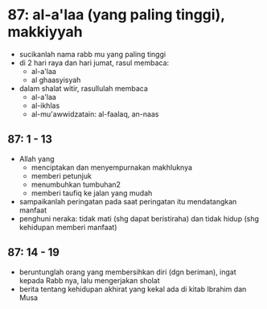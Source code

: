 # 87: al-a'laa (yang paling tinggi), makkiyyah

* sucikanlah nama rabb mu yang paling tinggi
* di 2 hari raya dan hari jumat, rasul membaca:
  * al-a'laa
  * al ghaasyisyah
* dalam shalat witir, rasullulah membaca
  * al-a'laa
  * al-ikhlas
  * al-mu'awwidzatain: al-faalaq, an-naas

## 87: 1 - 13
* Allah yang
  * menciptakan dan menyempurnakan makhluknya
  * memberi petunjuk
  * menumbuhkan tumbuhan2
  * memberi taufiq ke jalan yang mudah
* sampaikanlah peringatan pada saat peringatan itu mendatangkan manfaat
* penghuni neraka: tidak mati (shg dapat beristiraha) dan tidak hidup (shg kehidupan memberi manfaat)

## 87: 14 - 19
* beruntunglah orang yang
  membersihkan diri (dgn beriman), ingat kepada Rabb nya, lalu mengerjakan sholat
* berita tentang kehidupan akhirat yang kekal ada di kitab Ibrahim dan Musa
